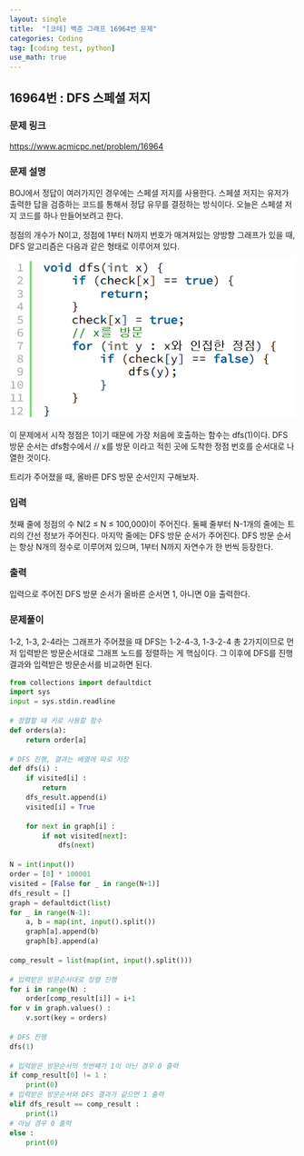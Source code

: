 ```yaml
---
layout: single
title:  "[코테] 백준 그래프 16964번 문제"
categories: Coding
tag: [coding test, python]
use_math: true
---
```


## 16964번 : DFS 스페셜 저지
### 문제 링크
<https://www.acmicpc.net/problem/16964>

### 문제 설명
BOJ에서 정답이 여러가지인 경우에는 스페셜 저지를 사용한다. 스페셜 저지는 유저가 출력한 답을 검증하는 코드를 통해서 정답 유무를 결정하는 방식이다. 오늘은 스페셜 저지 코드를 하나 만들어보려고 한다.

정점의 개수가 N이고, 정점에 1부터 N까지 번호가 매겨져있는 양방향 그래프가 있을 때, DFS 알고리즘은 다음과 같은 형태로 이루어져 있다.

![그림1](/images/20241104_1.png)

이 문제에서 시작 정점은 1이기 때문에 가장 처음에 호출하는 함수는 dfs(1)이다. DFS 방문 순서는 dfs함수에서 // x를 방문 이라고 적힌 곳에 도착한 정점 번호를 순서대로 나열한 것이다.

트리가 주어졌을 때, 올바른 DFS 방문 순서인지 구해보자.

### 입력
첫째 줄에 정점의 수 N(2 ≤ N ≤ 100,000)이 주어진다. 둘째 줄부터 N-1개의 줄에는 트리의 간선 정보가 주어진다. 마지막 줄에는 DFS 방문 순서가 주어진다. DFS 방문 순서는 항상 N개의 정수로 이루어져 있으며, 1부터 N까지 자연수가 한 번씩 등장한다.

### 출력
입력으로 주어진 DFS 방문 순서가 올바른 순서면 1, 아니면 0을 출력한다.

### 문제풀이
1-2, 1-3, 2-4라는 그래프가 주어졌을 때 DFS는 1-2-4-3, 1-3-2-4 총 2가지이므로 먼저 입력받은 방문순서대로 그래프 노드를 정렬하는 게 핵심이다. 그 이후에 DFS를 진행 결과와 입력받은 방문순서를 비교하면 된다.


```python
from collections import defaultdict
import sys
input = sys.stdin.readline

# 정렬할 때 키로 사용할 함수
def orders(a):
    return order[a]

# DFS 진행, 결과는 배열에 따로 저장
def dfs(i) :
    if visited[i] :
        return
    dfs_result.append(i)
    visited[i] = True

    for next in graph[i] :
        if not visited[next]:
            dfs(next)
            
N = int(input())
order = [0] * 100001
visited = [False for _ in range(N+1)]
dfs_result = []
graph = defaultdict(list)
for _ in range(N-1):
    a, b = map(int, input().split())
    graph[a].append(b)
    graph[b].append(a)
    
comp_result = list(map(int, input().split()))

# 입력받은 방문순서대로 정렬 진행
for i in range(N) : 
    order[comp_result[i]] = i+1
for v in graph.values() :
    v.sort(key = orders)

# DFS 진행
dfs(1)

# 입력받은 방문순서의 첫번째가 1이 아닌 경우 0 출력
if comp_result[0] != 1 :
    print(0)
# 입력받은 방문순서와 DFS 결과가 같으면 1 출력
elif dfs_result == comp_result :
    print(1)
# 아닐 경우 0 출력
else :
    print(0)
```
